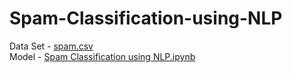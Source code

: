 # Spam-Classification-using-NLP


Data Set - [spam.csv](./spam.csv) <br>
Model - [Spam Classification using NLP.ipynb](./Spam_Classification_using_NLP.ipynb)
